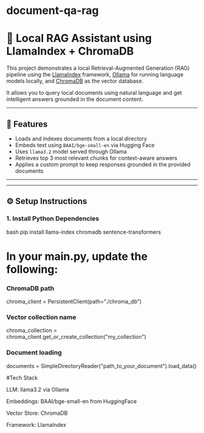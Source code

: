 # document-qa-rag

# 🧠 Local RAG Assistant using LlamaIndex + ChromaDB

This project demonstrates a local Retrieval-Augmented Generation (RAG) pipeline using the [LlamaIndex](https://docs.llamaindex.ai/) framework, [Ollama](https://ollama.com/) for running language models locally, and [ChromaDB](https://docs.trychroma.com/) as the vector database.

It allows you to query local documents using natural language and get intelligent answers grounded in the document content.

---

## 🚀 Features

- Loads and indexes documents from a local directory
- Embeds text using `BAAI/bge-small-en` via Hugging Face
- Uses `llama3.2` model served through Ollama
- Retrieves top 3 most relevant chunks for context-aware answers
- Applies a custom prompt to keep responses grounded in the provided documents

---


---

## ⚙️ Setup Instructions

### 1. Install Python Dependencies

bash
pip install llama-index chromadb sentence-transformers

# In your main.py, update the following:

### ChromaDB path
chroma_client = PersistentClient(path="./chroma_db")

### Vector collection name
chroma_collection = chroma_client.get_or_create_collection("my_collection")

### Document loading
documents = SimpleDirectoryReader("path_to_your_document").load_data()


#Tech Stack

LLM: llama3.2 via Ollama

Embeddings: BAAI/bge-small-en from HuggingFace

Vector Store: ChromaDB

Framework: LlamaIndex

